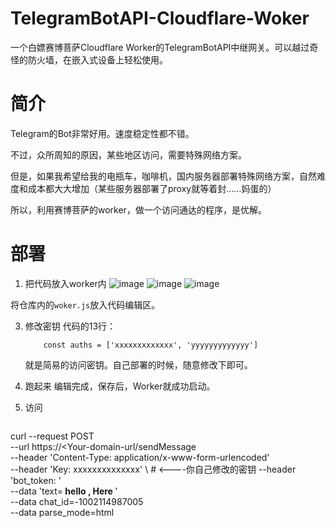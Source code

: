 # TelegramBotAPI-Cloudflare-Woker
一个白嫖赛博菩萨Cloudflare Worker的TelegramBotAPI中继网关。可以越过奇怪的防火墙，在嵌入式设备上轻松使用。

# 简介
Telegram的Bot非常好用。速度稳定性都不错。

不过，众所周知的原因，某些地区访问，需要特殊网络方案。

但是，如果我希望给我的电瓶车，咖啡机，国内服务器部署特殊网络方案，自然难度和成本都大大增加（某些服务器部署了proxy就等着封……妈蛋的）

所以，利用赛博菩萨的worker，做一个访问通达的程序，是优解。

# 部署
1. 把代码放入worker内
   ![image](https://github.com/user-attachments/assets/65907082-e9d9-468a-9c9c-324e5d86a290)
   ![image](https://github.com/user-attachments/assets/c93b1d21-1ccf-47af-b5a0-fb23c4a622fa)
   ![image](https://github.com/user-attachments/assets/84cec0ca-2f5d-4140-b189-51eaaeeff1ce)

  将仓库内的`woker.js`放入代码编辑区。
   
3. 修改密钥
   代码的13行：
   ```
       const auths = ['xxxxxxxxxxxxx', 'yyyyyyyyyyyyy']
   ```
   就是简易的访问密钥。自己部署的时候，随意修改下即可。

4. 跑起来
   编辑完成，保存后，Worker就成功启动。
5. 访问
   ```
  curl --request POST \
  --url https://<Your-domain-url/sendMessage \
  --header 'Content-Type: application/x-www-form-urlencoded' \
  --header 'Key: xxxxxxxxxxxxxx' \ # <----你自己修改的密钥
  --header 'bot_token: <Bot-Token>' \
  --data 'text=<b> hello , Here </b>' \
  --data chat_id=-1002114987005 \
  --data parse_mode=html 
  ```
